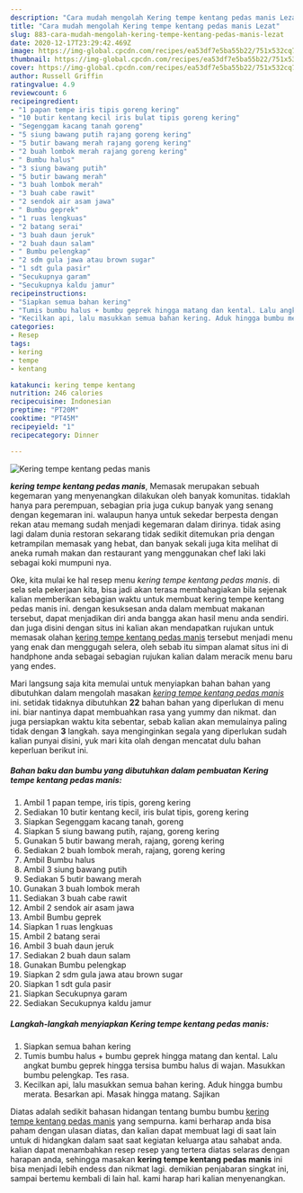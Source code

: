 ```yaml
---
description: "Cara mudah mengolah Kering tempe kentang pedas manis Lezat"
title: "Cara mudah mengolah Kering tempe kentang pedas manis Lezat"
slug: 883-cara-mudah-mengolah-kering-tempe-kentang-pedas-manis-lezat
date: 2020-12-17T23:29:42.469Z
image: https://img-global.cpcdn.com/recipes/ea53df7e5ba55b22/751x532cq70/kering-tempe-kentang-pedas-manis-foto-resep-utama.jpg
thumbnail: https://img-global.cpcdn.com/recipes/ea53df7e5ba55b22/751x532cq70/kering-tempe-kentang-pedas-manis-foto-resep-utama.jpg
cover: https://img-global.cpcdn.com/recipes/ea53df7e5ba55b22/751x532cq70/kering-tempe-kentang-pedas-manis-foto-resep-utama.jpg
author: Russell Griffin
ratingvalue: 4.9
reviewcount: 6
recipeingredient:
- "1 papan tempe iris tipis goreng kering"
- "10 butir kentang kecil iris bulat tipis goreng kering"
- "Segenggam kacang tanah goreng"
- "5 siung bawang putih rajang goreng kering"
- "5 butir bawang merah rajang goreng kering"
- "2 buah lombok merah rajang goreng kering"
- " Bumbu halus"
- "3 siung bawang putih"
- "5 butir bawang merah"
- "3 buah lombok merah"
- "3 buah cabe rawit"
- "2 sendok air asam jawa"
- " Bumbu geprek"
- "1 ruas lengkuas"
- "2 batang serai"
- "3 buah daun jeruk"
- "2 buah daun salam"
- " Bumbu pelengkap"
- "2 sdm gula jawa atau brown sugar"
- "1 sdt gula pasir"
- "Secukupnya garam"
- "Secukupnya kaldu jamur"
recipeinstructions:
- "Siapkan semua bahan kering"
- "Tumis bumbu halus + bumbu geprek hingga matang dan kental. Lalu angkat bumbu geprek hingga tersisa bumbu halus di wajan. Masukkan bumbu pelengkap. Tes rasa."
- "Kecilkan api, lalu masukkan semua bahan kering. Aduk hingga bumbu merata. Besarkan api. Masak hingga matang. Sajikan"
categories:
- Resep
tags:
- kering
- tempe
- kentang

katakunci: kering tempe kentang 
nutrition: 246 calories
recipecuisine: Indonesian
preptime: "PT20M"
cooktime: "PT45M"
recipeyield: "1"
recipecategory: Dinner

---
```



![Kering tempe kentang pedas manis](https://img-global.cpcdn.com/recipes/ea53df7e5ba55b22/751x532cq70/kering-tempe-kentang-pedas-manis-foto-resep-utama.jpg)

<b><i>kering tempe kentang pedas manis</i></b>, Memasak merupakan sebuah kegemaran yang menyenangkan dilakukan oleh banyak komunitas. tidaklah hanya para perempuan, sebagian pria juga cukup banyak yang senang dengan kegemaran ini. walaupun hanya untuk sekedar berpesta dengan rekan atau memang sudah menjadi kegemaran dalam dirinya. tidak asing lagi dalam dunia restoran sekarang tidak sedikit ditemukan pria dengan ketrampilan memasak yang hebat, dan banyak sekali juga kita melihat di aneka rumah makan dan restaurant yang menggunakan chef laki laki sebagai koki mumpuni nya.



Oke, kita mulai ke hal resep menu <i>kering tempe kentang pedas manis</i>. di sela sela pekerjaan kita, bisa jadi akan terasa membahagiakan bila sejenak kalian memberikan sebagian waktu untuk membuat kering tempe kentang pedas manis ini. dengan kesuksesan anda dalam membuat makanan tersebut, dapat menjadikan diri anda bangga akan hasil menu anda sendiri. dan juga disini dengan situs ini kalian akan mendapatkan rujukan untuk memasak olahan <u>kering tempe kentang pedas manis</u> tersebut menjadi menu yang enak dan menggugah selera, oleh sebab itu simpan alamat situs ini di handphone anda sebagai sebagian rujukan kalian dalam meracik menu baru yang endes.


Mari langsung saja kita memulai untuk menyiapkan bahan bahan yang dibutuhkan dalam mengolah masakan <u><i>kering tempe kentang pedas manis</i></u> ini. setidak tidaknya dibutuhkan <b>22</b> bahan bahan yang diperlukan di menu ini. biar nantinya dapat membuahkan rasa yang yummy dan nikmat. dan juga persiapkan waktu kita sebentar, sebab kalian akan memulainya paling tidak dengan <b>3</b> langkah. saya menginginkan segala yang diperlukan sudah kalian punyai disini, yuk mari kita olah dengan mencatat dulu bahan keperluan berikut ini.

<!--inarticleads1-->

##### Bahan baku dan bumbu yang dibutuhkan dalam pembuatan Kering tempe kentang pedas manis:

1. Ambil 1 papan tempe, iris tipis, goreng kering
1. Sediakan 10 butir kentang kecil, iris bulat tipis, goreng kering
1. Siapkan Segenggam kacang tanah, goreng
1. Siapkan 5 siung bawang putih, rajang, goreng kering
1. Gunakan 5 butir bawang merah, rajang, goreng kering
1. Sediakan 2 buah lombok merah, rajang, goreng kering
1. Ambil  Bumbu halus
1. Ambil 3 siung bawang putih
1. Sediakan 5 butir bawang merah
1. Gunakan 3 buah lombok merah
1. Sediakan 3 buah cabe rawit
1. Ambil 2 sendok air asam jawa
1. Ambil  Bumbu geprek
1. Siapkan 1 ruas lengkuas
1. Ambil 2 batang serai
1. Ambil 3 buah daun jeruk
1. Sediakan 2 buah daun salam
1. Gunakan  Bumbu pelengkap
1. Siapkan 2 sdm gula jawa atau brown sugar
1. Siapkan 1 sdt gula pasir
1. Siapkan Secukupnya garam
1. Sediakan Secukupnya kaldu jamur




<!--inarticleads2-->

##### Langkah-langkah menyiapkan Kering tempe kentang pedas manis:

1. Siapkan semua bahan kering
1. Tumis bumbu halus + bumbu geprek hingga matang dan kental. Lalu angkat bumbu geprek hingga tersisa bumbu halus di wajan. Masukkan bumbu pelengkap. Tes rasa.
1. Kecilkan api, lalu masukkan semua bahan kering. Aduk hingga bumbu merata. Besarkan api. Masak hingga matang. Sajikan




Diatas adalah sedikit bahasan hidangan tentang bumbu bumbu <u>kering tempe kentang pedas manis</u> yang sempurna. kami berharap anda bisa paham dengan ulasan diatas, dan kalian dapat membuat lagi di saat lain untuk di hidangkan dalam saat saat kegiatan keluarga atau sahabat anda. kalian dapat menambahkan resep resep yang tertera diatas selaras dengan harapan anda, sehingga masakan <b>kering tempe kentang pedas manis</b> ini bisa menjadi lebih endess dan nikmat lagi. demikian penjabaran singkat ini, sampai bertemu kembali di lain hal. kami harap hari kalian menyenangkan.
